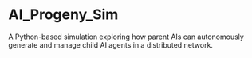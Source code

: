 # AI_Progeny_Sim
A Python-based simulation exploring how parent AIs can autonomously generate and manage child AI agents in a distributed network.
